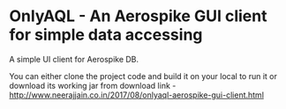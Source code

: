# OnlyAQL - An Aerospike GUI client for simple data accessing


A simple UI client for Aerospike DB.

You can either clone the project code and build it on your local to run it or download its working jar from download link -
http://www.neerajjain.co.in/2017/08/onlyaql-aerospike-gui-client.html


                
